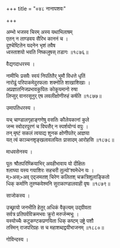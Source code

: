 +++
title = "०४८ नानापशवः"

+++


अम्भो भजस्व चिरम् अस्य यथाभिलाषम्   
एतन् न ताण्डवय सैरिभ काननं च ।  
दुश्चेष्टितेन यदनेन भृशं तवैष   
ध्वस्ताशयो भवति निष्कलुषस् तडागः ॥१८७६॥  


वैद्यगदाधरस्य ।  


नामीभिः प्रसवैः स्वयं निपतितैर् भूमौ विधत्ते धृतिं  
नारोढुं परिपाकमेदुरफलाः शक्नोति शाखाशिखाः ।  
अप्रज्ञातनिजप्रभावकुपितः कोकूयमानो रुषा  
लिप्सुर् वानरसूनुर् एष लवलीक्षोणीरुहं कर्षति ॥१८७७॥  


उमापतिधरस्य ।  


यच् चाण्डालगृहाङ्गणेषु वसतिः कौलेयकानां कुले  
जन्म स्वोदरपूरणं च विघसैर् न स्पर्शयोग्यं वपुः ।  
तन् मृष्टं सकलं त्वयाद्य शुनक क्षोणीपतेर् आज्ञया  
यत् त्वं काञ्चनशृङ्खलावलयितः प्रासादम् आरोहसि ॥१८७८॥  


माधवसेनस्य ।  


पूतः श्रौतपरिष्क्रियाभिर् अवहीभावाय यो दीक्षितः  
श्लाघ्या यस्य गयाशिरः सहचरी तुल्यो’श्वमेधेन यः ।  
म्>अस्>अव् एद्जमतश् चिरेण कलितश् चक्रत्रिशूलाङ्कितो  
धिक् कर्माणि तुरुष्कवेश्मनि सुराकाण्डालवाही वृषः ॥१८७९॥  


साजोकस्य ।  


उच्छ्रायो जनभीति हेतुर् अधिकं वैकृत्यम् उद्ग्रीवता  
सर्वत्र प्रतिपर्वविक्रमभवः क्रूरो मरुर्जन्मभूः ।  
यस्योच्चैः कटुकण्टकप्रणयिता धिक् कष्टम् उष्ट्रे पशौ  
तस्मिन् राजपरिग्रहः स च महाशब्दद्वयीभाजनम् ॥१८८०॥  


गोविन्दस्य ।   

